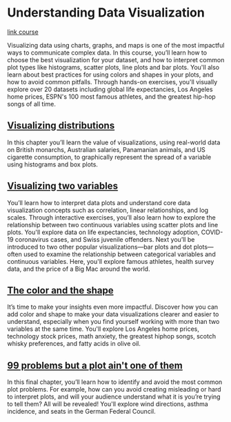 # Understanding Data Visualization

[link course](https://app.datacamp.com/learn/courses/understanding-data-visualization)

Visualizing data using charts, graphs, and maps is one of the most impactful ways to communicate complex data. In this course, you’ll learn how to choose the best visualization for your dataset, and how to interpret common plot types like histograms, scatter plots, line plots and bar plots. You'll also learn about best practices for using colors and shapes in your plots, and how to avoid common pitfalls. Through hands-on exercises, you'll visually explore over 20 datasets including global life expectancies, Los Angeles home prices, ESPN's 100 most famous athletes, and the greatest hip-hop songs of all time. 

## [Visualizing distributions](./01_visualizing_distributions/)

In this chapter you’ll learn the value of visualizations, using real-world data on British monarchs, Australian salaries, Panamanian animals, and US cigarette consumption, to graphically represent the spread of a variable using histograms and box plots.  


## [Visualizing two variables](./02_visualizing_two_variables/)

You’ll learn how to interpret data plots and understand core data visualization concepts such as correlation, linear relationships, and log scales. Through interactive exercises, you’ll also learn how to explore the relationship between two continuous variables using scatter plots and line plots. You'll explore data on life expectancies, technology adoption, COVID-19 coronavirus cases, and Swiss juvenile offenders. Next you’ll be introduced to two other popular visualizations—bar plots and dot plots—often used to examine the relationship between categorical variables and continuous variables. Here, you'll explore famous athletes, health survey data, and the price of a Big Mac around the world.  


## [The color and the shape](./03_the_color_and_the_shape/)

It’s time to make your insights even more impactful. Discover how you can add color and shape to make your data visualizations clearer and easier to understand, especially when you find yourself working with more than two variables at the same time. You'll explore Los Angeles home prices, technology stock prices, math anxiety, the greatest hiphop songs, scotch whisky preferences, and fatty acids in olive oil. 

## [99 problems but a plot ain't one of them](./04_99_problems_but_a_plot_aint_one_of_them/)

In this final chapter, you’ll learn how to identify and avoid the most common plot problems. For example, how can you avoid creating misleading or hard to interpret plots, and will your audience understand what it is you’re trying to tell them? All will be revealed! You'll explore wind directions, asthma incidence, and seats in the German Federal Council.